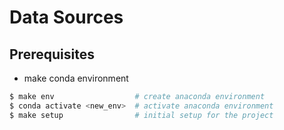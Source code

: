# Data Sources

## Prerequisites

 - make conda environment
```bash
$ make env                  # create anaconda environment
$ conda activate <new_env>  # activate anaconda environment
$ make setup                # initial setup for the project
```
